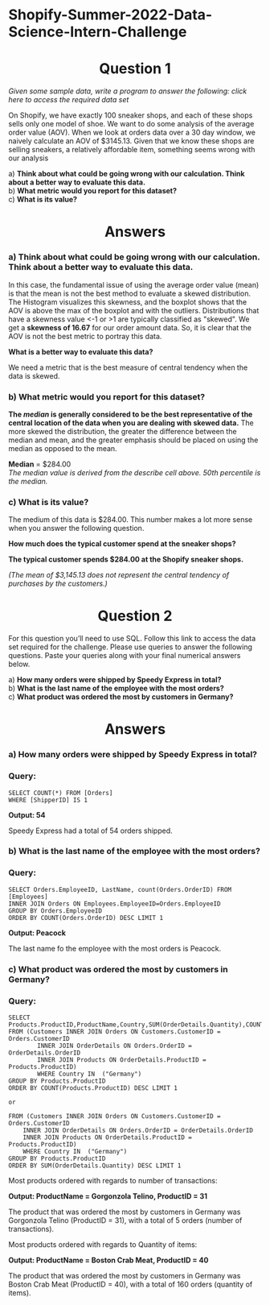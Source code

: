 # Shopify-Summer-2022-Data-Science-Intern-Challenge
<h1><center>Question 1</center></h1> 

_Given some sample data, write a program to answer the following: click here to access the required data set_

On Shopify, we have exactly 100 sneaker shops, and each of these shops sells only one model of shoe. We want to do some analysis of the average order value (AOV). When we look at orders data over a 30 day window, we naively calculate an AOV of $3145.13. Given that we know these shops are selling sneakers, a relatively affordable item, something seems wrong with our analysis

a) __Think about what could be going wrong with our calculation. Think about a better way to evaluate this data.__  
b) __What metric would you report for this dataset?__  
c) __What is its value?__

<h1><center>Answers</center></h1> 

### a) Think about what could be going wrong with our calculation. Think about a better way to evaluate this data. 

In this case, the fundamental issue of using the average order value (mean) is that the mean is not the best method to evaluate a skewed distribution. The Histogram visualizes this skewness, and the boxplot shows that the AOV is above the max of the boxplot and with the outliers. Distributions that have a skewness value <-1 or >1 are typically classified as "skewed". We get a __skewness of 16.67__ for our order amount data. So, it is clear that the AOV is not the best metric to portray this data.

__What is a better way to evaluate this data?__

We need a metric that is the best measure of central tendency when the data is skewed.

### b) What metric would you report for this dataset?

__The _median_ is generally considered to be the best representative of the central location of the data when you are dealing with skewed data.__ The more skewed the distribution, the greater the difference between the median and mean, and the greater emphasis should be placed on using the median as opposed to the mean.

__Median__ = $284.00  
_The median value is derived from the describe cell above. 50th percentile is the median._

### c) What is its value?

The medium of this data is $284.00. This number makes a lot more sense when you answer the following question.

__How much does the typical customer spend at the sneaker shops?__

__The typical customer spends $284.00 at the Shopify sneaker shops.__

_(The mean of $3,145.13 does not represent the central tendency of purchases by the customers.)_

<h1><center>Question 2</center></h1>   

For this question you’ll need to use SQL. Follow this link to access the data set required for the challenge. Please use queries to answer the following questions. Paste your queries along with your final numerical answers below.

a) __How many orders were shipped by Speedy Express in total?__  
b) __What is the last name of the employee with the most orders?__  
c) __What product was ordered the most by customers in Germany?__  

<h1><center>Answers</center></h1> 

### a) How many orders were shipped by Speedy Express in total?

### Query:

    SELECT COUNT(*) FROM [Orders]  
    WHERE [ShipperID] IS 1
    
__Output: 54__

Speedy Express had a total of 54 orders shipped.

### b) What is the last name of the employee with the most orders?

### Query:

    SELECT Orders.EmployeeID, LastName, count(Orders.OrderID) FROM [Employees]  
    INNER JOIN Orders ON Employees.EmployeeID=Orders.EmployeeID  
    GROUP BY Orders.EmployeeID   
    ORDER BY COUNT(Orders.OrderID) DESC LIMIT 1  
    
 __Output: Peacock__

The last name fo the employee with the most orders is Peacock.

### c) What product was ordered the most by customers in Germany?

### Query:
    SELECT Products.ProductID,ProductName,Country,SUM(OrderDetails.Quantity),COUNT(Products.ProductID)  
    FROM (Customers INNER JOIN Orders ON Customers.CustomerID = Orders.CustomerID   
            INNER JOIN OrderDetails ON Orders.OrderID = OrderDetails.OrderID  
            INNER JOIN Products ON OrderDetails.ProductID = Products.ProductID)  
            WHERE Country IN  ("Germany")  
    GROUP BY Products.ProductID   
    ORDER BY COUNT(Products.ProductID) DESC LIMIT 1
    
    or
    
    FROM (Customers INNER JOIN Orders ON Customers.CustomerID = Orders.CustomerID   
        INNER JOIN OrderDetails ON Orders.OrderID = OrderDetails.OrderID  
        INNER JOIN Products ON OrderDetails.ProductID = Products.ProductID)  
        WHERE Country IN  ("Germany")  
    GROUP BY Products.ProductID   
    ORDER BY SUM(OrderDetails.Quantity) DESC LIMIT 1

Most products ordered with regards to number of transactions:

__Output: ProductName = Gorgonzola Telino, ProductID = 31__
    
The product that was ordered the most by customers in Germany was Gorgonzola Telino (ProductID = 31), with a total of 5 orders (number of transactions).

Most products ordered with regards to Quantity of items:

__Output: ProductName = Boston Crab Meat, ProductID = 40__  

The product that was ordered the most by customers in Germany was Boston Crab Meat (ProductID = 40), with a total of 160 orders (quantity of items).

